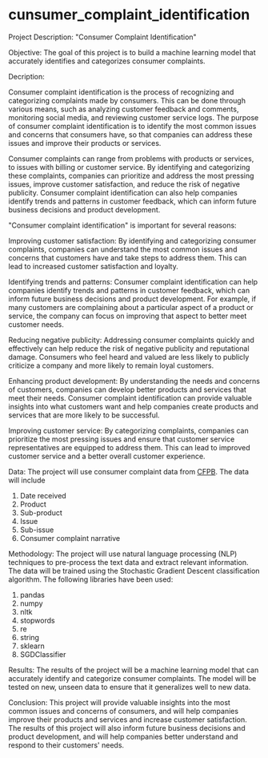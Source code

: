 # cunsumer_complaint_identification

Project Description: "Consumer Complaint Identification"

Objective: The goal of this project is to build a machine learning model that accurately identifies and categorizes consumer complaints.

Decription:

Consumer complaint identification is the process of recognizing and categorizing complaints made by consumers. This can be done through various means, such as analyzing customer feedback and comments, monitoring social media, and reviewing customer service logs. The purpose of consumer complaint identification is to identify the most common issues and concerns that consumers have, so that companies can address these issues and improve their products or services.

Consumer complaints can range from problems with products or services, to issues with billing or customer service. By identifying and categorizing these complaints, companies can prioritize and address the most pressing issues, improve customer satisfaction, and reduce the risk of negative publicity. Consumer complaint identification can also help companies identify trends and patterns in customer feedback, which can inform future business decisions and product development.

"Consumer complaint identification" is important for several reasons:

Improving customer satisfaction: By identifying and categorizing consumer complaints, companies can understand the most common issues and concerns that customers have and take steps to address them. This can lead to increased customer satisfaction and loyalty.

Identifying trends and patterns: Consumer complaint identification can help companies identify trends and patterns in customer feedback, which can inform future business decisions and product development. For example, if many customers are complaining about a particular aspect of a product or service, the company can focus on improving that aspect to better meet customer needs.

Reducing negative publicity: Addressing consumer complaints quickly and effectively can help reduce the risk of negative publicity and reputational damage. Consumers who feel heard and valued are less likely to publicly criticize a company and more likely to remain loyal customers.

Enhancing product development: By understanding the needs and concerns of customers, companies can develop better products and services that meet their needs. Consumer complaint identification can provide valuable insights into what customers want and help companies create products and services that are more likely to be successful.

Improving customer service: By categorizing complaints, companies can prioritize the most pressing issues and ensure that customer service representatives are equipped to address them. This can lead to improved customer service and a better overall customer experience.

Data: The project will use consumer complaint data from [CFPB](https://www.consumerfinance.gov/). The data will include  
1. Date received  
2. Product   
3. Sub-product   
4. Issue
5. Sub-issue 
6. Consumer complaint narrative 

Methodology: The project will use natural language processing (NLP) techniques to pre-process the text data and extract relevant information. The data will be trained using the Stochastic Gradient Descent classification algorithm. The following libraries have been used:
1. pandas
2. numpy
3. nltk
4. stopwords
5. re
6. string
7. sklearn
8. SGDClassifier


Results: The results of the project will be a machine learning model that can accurately identify and categorize consumer complaints. The model will be tested on new, unseen data to ensure that it generalizes well to new data.

Conclusion: This project will provide valuable insights into the most common issues and concerns of consumers, and will help companies improve their products and services and increase customer satisfaction. The results of this project will also inform future business decisions and product development, and will help companies better understand and respond to their customers' needs.
